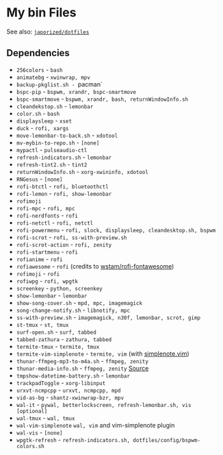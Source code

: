 # My bin Files

See also: [`japorized/dotfiles`](https://gitlab.com/japorized/dotfiles)

## Dependencies

* `256colors` - `bash`
* `animatebg` - `xwinwrap, mpv`
* `backup-pkglist.sh - `pacman`
* `bspc-pip` - `bspwm, xrandr, bspc-smartmove`
* `bspc-smartmove` - `bspwm, xrandr, bash, returnWindowInfo.sh`
* `cleandekstop.sh` - `lemonbar`
* `color.sh` - `bash`
* `displaysleep` - `xset`
* `duck` - `rofi, xargs`
* `move-lemonbar-to-back.sh` - `xdotool`
* `mv-mybin-to-repo.sh` - `[none]`
* `mypactl` - `pulseaudio-ctl`
* `refresh-indicators.sh` - `lemonbar`
* `refresh-tint2.sh` - `tint2`
* `returnWindowInfo.sh` - `xorg-xwininfo, xdotool`
* `RNGesus` - `[none]`
* `rofi-btctl` - `rofi, bluetoothctl`
* `rofi-lemon` - `rofi, show-lemonbar`
* `rofimoji`
* `rofi-mpc` - `rofi, mpc`
* `rofi-nerdfonts` - `rofi`
* `rofi-netctl` - `rofi, netctl`
* `rofi-powermenu` - `rofi, slock, displaysleep, cleandesktop.sh, bspwm`
* `rofi-scrot` - `rofi, ss-with-preview.sh`
* `rofi-scrot-action` - `rofi, zenity`
* `rofi-startmenu` - `rofi`
* `rofianime` - `rofi`
* `rofiawesome` - `rofi` (credits to [wstam/rofi-fontawesome](https://github.com/wstam88/rofi-fontawesome))
* `rofimoji` - `rofi`
* `rofiwpg` - `rofi, wpgtk`
* `screenkey` - `python, screenkey`
* `show-lemonbar` - `lemonbar`
* `show-song-cover.sh` - `mpd, mpc, imagemagick`
* `song-change-notify.sh` - `libnotify, mpc`
* `ss-with-preview.sh` - `imagemagick, n30f, lemonbar, scrot, gimp`
* `st-tmux` - `st, tmux`
* `surf-open.sh` - `surf, tabbed`
* `tabbed-zathura` - `zathura, tabbed`
* `termite-tmux` - `termite, tmux`
* `termite-vim-simplenote` - `termite, vim` (with [simplenote.vim](https://github.com/mrtazz/simplenote.vim))
* `thunar-ffmpeg-mp3-to-m4a.sh` - `ffmpeg, zenity`
* `thunar-media-info.sh` - `ffmpeg, zenity` [Source](https://github.com/cytopia/thunar-custom-actions)
* `tmpshow-datetime-battery.sh` - `lemonbar`
* `trackpadToggle` - `xorg-libinput`
* `urxvt-ncmpcpp` - `urxvt, ncmpcpp, mpd`
* `vid-as-bg` - `shantz-xwinwrap-bzr, mpv`
* `wal-it` - `pywal, betterlockscreen, refresh-lemonbar.sh, vis [optional]`
* `wal-tmux` - `wal, tmux`
* `wal-vim-simplenote` `wal, vim` and vim-simplenote plugin
* `wal-vis` - `[none]`
* `wpgtk-refresh` - `refresh-indicators.sh, dotfiles/config/bspwm-colors.sh`
